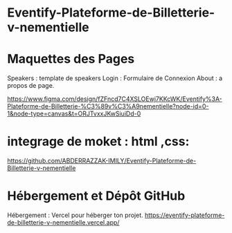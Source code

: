 ﻿# Eventify-Plateforme-de-Billetterie-v-nementielle

# Maquettes des Pages
Speakers :
 template de speakers
Login :
Formulaire de Connexion
About :
a propos de page.


 https://www.figma.com/design/fZFncd7C4XSLOEwj7KKcWK/Eventify%3A-Plateforme-de-Billetterie-%C3%89v%C3%A9nementielle?node-id=0-1&node-type=canvas&t=ORJTvxxJKwSiuiDd-0
 


# integrage de moket : html ,css:
https://github.com/ABDERRAZZAK-IMILY/Eventify-Plateforme-de-Billetterie-v-nementielle

 # Hébergement et Dépôt GitHub
Hébergement : Vercel pour héberger ton projet.
https://eventify-plateforme-de-billetterie-v-nementielle.vercel.app/
